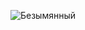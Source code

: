 ![Безымянный](https://user-images.githubusercontent.com/81404686/142442115-04a79454-2e6e-4a84-ac73-bf70217494d8.png)

